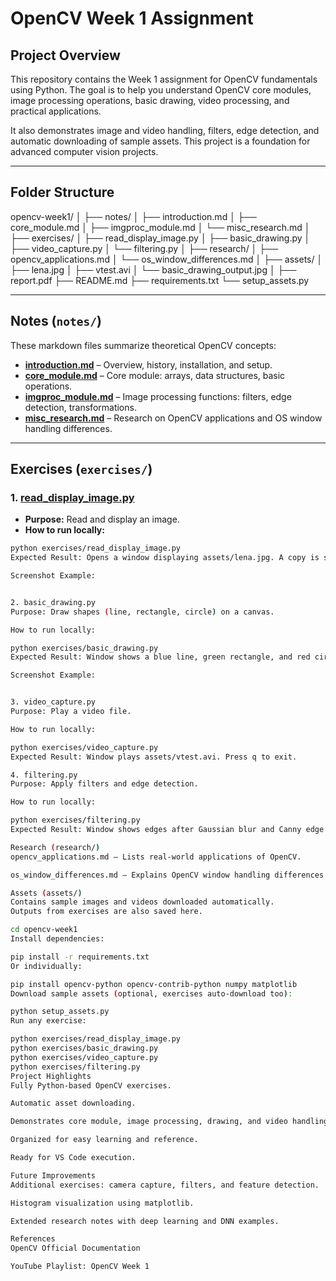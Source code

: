 # OpenCV Week 1 Assignment

## Project Overview
This repository contains the Week 1 assignment for OpenCV fundamentals using Python. The goal is to help you understand OpenCV core modules, image processing operations, basic drawing, video processing, and practical applications.  

It also demonstrates image and video handling, filters, edge detection, and automatic downloading of sample assets. This project is a foundation for advanced computer vision projects.

---

## Folder Structure

opencv-week1/
│
├── notes/
│ ├── introduction.md
│ ├── core_module.md
│ ├── imgproc_module.md
│ └── misc_research.md
│
├── exercises/
│ ├── read_display_image.py
│ ├── basic_drawing.py
│ ├── video_capture.py
│ └── filtering.py
│
├── research/
│ ├── opencv_applications.md
│ └── os_window_differences.md
│
├── assets/
│ ├── lena.jpg
│ ├── vtest.avi
│ └── basic_drawing_output.jpg
│
├── report.pdf
├── README.md
├── requirements.txt
└── setup_assets.py

---

## Notes (`notes/`)
These markdown files summarize theoretical OpenCV concepts:

- **[introduction.md](notes/introduction.md)** – Overview, history, installation, and setup.  
- **[core_module.md](notes/core_module.md)** – Core module: arrays, data structures, basic operations.  
- **[imgproc_module.md](notes/imgproc_module.md)** – Image processing functions: filters, edge detection, transformations.  
- **[misc_research.md](notes/misc_research.md)** – Research on OpenCV applications and OS window handling differences.

---

## Exercises (`exercises/`)

### 1. [read_display_image.py](exercises/read_display_image.py)
- **Purpose:** Read and display an image.  
- **How to run locally:**  
```bash
python exercises/read_display_image.py
Expected Result: Opens a window displaying assets/lena.jpg. A copy is saved as assets/output.jpg.

Screenshot Example:


2. basic_drawing.py
Purpose: Draw shapes (line, rectangle, circle) on a canvas.

How to run locally:

python exercises/basic_drawing.py
Expected Result: Window shows a blue line, green rectangle, and red circle. Saved as assets/basic_drawing_output.jpg.

Screenshot Example:


3. video_capture.py
Purpose: Play a video file.

How to run locally:

python exercises/video_capture.py
Expected Result: Window plays assets/vtest.avi. Press q to exit.

4. filtering.py
Purpose: Apply filters and edge detection.

How to run locally:

python exercises/filtering.py
Expected Result: Window shows edges after Gaussian blur and Canny edge detection.

Research (research/)
opencv_applications.md – Lists real-world applications of OpenCV.

os_window_differences.md – Explains OpenCV window handling differences between Linux and Windows.

Assets (assets/)
Contains sample images and videos downloaded automatically.
Outputs from exercises are also saved here.

cd opencv-week1
Install dependencies:

pip install -r requirements.txt
Or individually:

pip install opencv-python opencv-contrib-python numpy matplotlib
Download sample assets (optional, exercises auto-download too):

python setup_assets.py
Run any exercise:

python exercises/read_display_image.py
python exercises/basic_drawing.py
python exercises/video_capture.py
python exercises/filtering.py
Project Highlights
Fully Python-based OpenCV exercises.

Automatic asset downloading.

Demonstrates core module, image processing, drawing, and video handling.

Organized for easy learning and reference.

Ready for VS Code execution.

Future Improvements
Additional exercises: camera capture, filters, and feature detection.

Histogram visualization using matplotlib.

Extended research notes with deep learning and DNN examples.

References
OpenCV Official Documentation

YouTube Playlist: OpenCV Week 1
